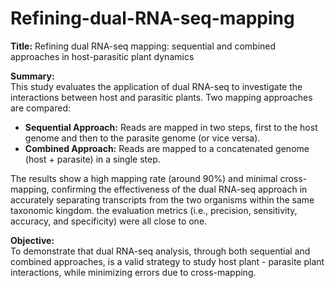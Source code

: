 # Refining-dual-RNA-seq-mapping
**Title:** Refining dual RNA-seq mapping: sequential and combined approaches in host-parasitic plant dynamics

**Summary:**  
This study evaluates the application of dual RNA-seq to investigate the interactions between host and parasitic plants. Two mapping approaches are compared:
- **Sequential Approach:** Reads are mapped in two steps, first to the host genome and then to the parasite genome (or vice versa).
- **Combined Approach:** Reads are mapped to a concatenated genome (host + parasite) in a single step.

The results show a high mapping rate (around 90%) and minimal cross-mapping, confirming the effectiveness of the dual RNA-seq approach in accurately separating transcripts from the two organisms within the same taxonomic kingdom. the evaluation metrics (i.e., precision, sensitivity, accuracy, and specificity) were all close to one.

**Objective:**  
To demonstrate that dual RNA-seq analysis, through both sequential and combined approaches, is a valid strategy to study host plant - parasite plant interactions, while minimizing errors due to cross-mapping.
